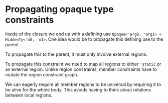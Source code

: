 # Propagating opaque type constraints

Inside of the closure we end up with a defining use `Opaque<'arg0, 'arg1> = HiddenTy<'m0, 'm1>`. One idea would be to propagate this defining use to the parent.

To propagate this to the parent, it must only involve external regions. 

To propagate this constraint we need to map all regions to either `'static` or an external region. Unlike region constraints, member constraints have to mutate the region constraint graph.

We can eagerly require all member regions to be universal by requiring it to be alive for the whole body. This avoids having to think about relations between local regions.